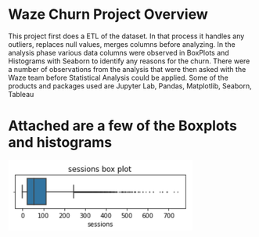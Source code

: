 # Waze Churn Project Overview 
This project first does a ETL of the dataset. In that process it handles any outliers, replaces null values, merges columns before analyzing. In the analysis phase various data columns were observed in BoxPlots and Histograms with Seaborn to identify any reasons for the churn. There were a number of observations from the analysis that were then asked with the Waze team before Statistical Analysis could be applied. Some of the products and packages used are Jupyter Lab, Pandas, Matplotlib, Seaborn, Tableau



# Attached are a few of the Boxplots and histograms
![](https://github.com/mpaturi/python_tableau/blob/main/sessions-boxplot.png)

